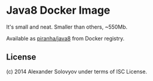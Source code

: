 # Java8 Docker Image

It's small and neat. Smaller than others, ~550Mb.

Available as [piranha/java8](https://registry.hub.docker.com/u/piranha/java8/)
from Docker registry.

## License

(c) 2014 Alexander Solovyov under terms of ISC License.
